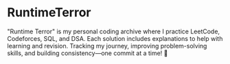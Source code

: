# RuntimeTerror
"Runtime Terror" is my personal coding archive where I practice LeetCode, Codeforces, SQL, and DSA. Each solution includes explanations to help with learning and revision. Tracking my journey, improving problem-solving skills, and building consistency—one commit at a time! 🚀
